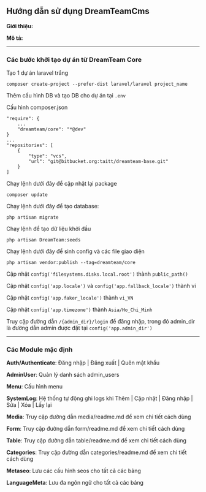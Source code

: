 ## Hướng dẫn sử dụng DreamTeamCms ##

**Giới thiệu:**

**Mô tả:**

---------------------------------------------------------------------------------------------------------

### Các bước khởi tạo dự án từ DreamTeam Core ###

Tạo 1 dự án laravel trắng
	
	composer create-project --prefer-dist laravel/laravel project_name

Thêm cấu hình DB và tạo DB cho dự án tại `.env`

Cấu hình composer.json

	"require": {
		...
		"dreamteam/core": "*@dev"
	}
	...
	"repositories": [
        {
            "type": "vcs",
            "url": "git@bitbucket.org:taitt/dreamteam-base.git"
        }
    ]

Chạy lệnh dưới đây để cập nhật lại package

	composer update

Chạy lệnh dưới đây để tạo database:
	
	php artisan migrate

Chạy lệnh để tạo dữ liệu khởi đầu

	php artisan DreamTeam:seeds

Chạy lệnh dưới đây để sinh config và các file giao diện
	
	php artisan vendor:publish --tag=dreamteam/core

Cập nhật `config('filesystems.disks.local.root')` thành `public_path()`

Cập nhật `config('app.locale')` và `config('app.fallback_locale')` thành vi

Cập nhật `config('app.faker_locale')` thành `vi_VN`

Cập nhật `config('app.timezone')` thành `Asia/Ho_Chi_Minh`

Truy cập đường dẫn `/{admin_dir}/login` để đăng nhập, trong đó admin_dir là đường dẫn admin được đặt tại `config('app.admin_dir')`

---------------------------------------------------------------------------------------------------------

### Các Module mặc định ###

**Auth/Authenticate**: Đăng nhập | Đăng xuất | Quên mật khẩu

**AdminUser**: Quản lý danh sách admin_users

**Menu**: Cấu hình menu

**SystemLog**: Hệ thống tự động ghi logs khi Thêm | Cập nhật | Đăng nhập | Sửa | Xóa | Lấy lại

**Media**: Truy cập đường dẫn media/readme.md để xem chi tiết cách dùng

**Form**: Truy cập đường dẫn form/readme.md để xem chi tiết cách dùng

**Table**: Truy cập đường dẫn table/readme.md để xem chi tiết cách dùng

**Categories**: Truy cập đường dẫn categories/readme.md để xem chi tiết cách dùng

**Metaseo**: Lưu các cấu hình seos cho tất cả các bảng

**LanguageMeta**: Lưu đa ngôn ngữ cho tất cả các bảng